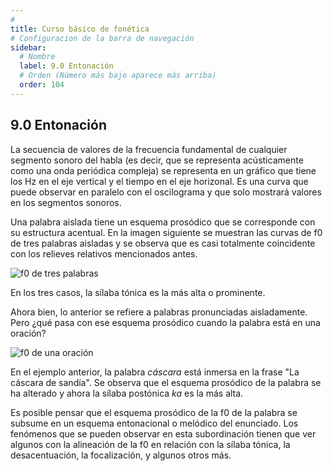 ```yaml
---
# 
title: Curso básico de fonética
# Configuracion de la barra de navegación
sidebar:
  # Nombre
  label: 9.0 Entonación
  # Orden (Número más bajo aparece más arriba)
  order: 104
---
```

## 9.0 Entonación

La secuencia de valores de la frecuencia fundamental de cualquier segmento sonoro del habla (es decir, que se representa acústicamente como una onda periódica compleja) se representa en un gráfico que tiene los Hz en el eje vertical y el tiempo en el eje horizonal. Es una curva que puede observar en paralelo con el oscilograma y que solo mostrará valores en los segmentos sonoros.

Una palabra aislada tiene un esquema prosódico que se corresponde con su estructura acentual. En la imagen siguiente se muestran las curvas de f0 de tres palabras aisladas y se observa que es casi totalmente coincidente con los relieves relativos mencionados antes.

![f0 de tres palabras](/imagenes/entonacion_0_cascaracasitakascaron.png)

En los tres casos, la sílaba tónica es la más alta o prominente.

Ahora bien, lo anterior se refiere a palabras pronunciadas aisladamente. Pero ¿qué pasa con ese esquema prosódico cuando la palabra está en una oración?

![f0 de una oración](/imagenes/entonacion_0_lakaskaradesandia.png)

En el ejemplo anterior, la palabra *cáscara* está inmersa en la frase "La cáscara de sandía". Se observa que el esquema prosódico de la palabra se ha alterado y ahora la sílaba postónica *ka* es la más alta.

Es posible pensar que el esquema prosódico de la f0 de la palabra se subsume en un esquema entonacional o melódico del enunciado. Los fenómenos que se pueden observar en esta subordinación tienen que ver algunos con la alineación de la f0 en relación con la sílaba tónica, la desacentuación, la focalización, y algunos otros más.



